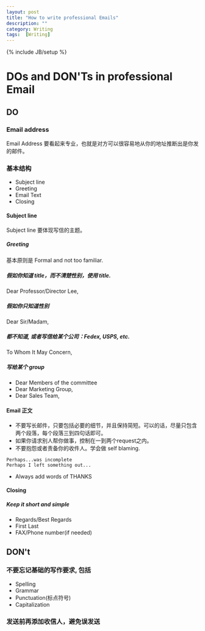 ```yaml
---
layout: post
title: "How to write professional Emails"
description: ""
category: Writing
tags:  [Writing]
---
```

{% include JB/setup %}

# DOs and DON'Ts in professional Email

## DO

### Email address

Email Address 要看起来专业，也就是对方可以很容易地从你的地址推断出是你发的邮件。

### 基本结构

+ Subject line
+ Greeting
+ Email Text
+ Closing

#### Subject line

Subject line 要体现写信的主题。

##### Greeting

基本原则是 Formal and not too familiar.

##### 假如你知道 title，而不清楚性别，使用 title.

Dear Professor/Director Lee,

##### 假如你只知道性别

Dear Sir/Madam,

##### 都不知道, 或者写信给某个公司：Fedex, USPS, etc.

To Whom It May Concern,

##### 写给某个 group

+ Dear Members of the committee
+ Dear Marketing Group,
+ Dear Sales Team,

#### Email 正文

+ 不要写长邮件，只要包括必要的细节，并且保持简短。可以的话，尽量只包含两个段落，每个段落三到四句话即可。
+ 如果你请求别人帮你做事，控制在一到两个request之内。
+ 不要抱怨或者责备你的收件人。学会做 self blaming.

```
Perhaps...was incomplete
Perhaps I left something out...
```

+ Always add words of THANKS

#### Closing

##### Keep it short and simple

+ Regards/Best Regards
+ First Last
+ FAX/Phone number(if needed)

## DON't

### 不要忘记基础的写作要求, 包括

+ Spelling
+ Grammar
+ Punctuation(标点符号)
+ Capitalization

### 发送前再添加收信人，避免误发送
